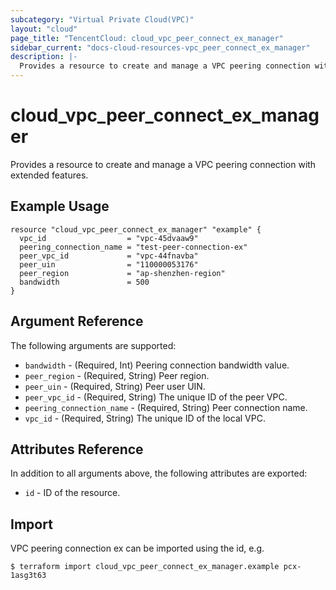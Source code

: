 ```yaml
---
subcategory: "Virtual Private Cloud(VPC)"
layout: "cloud"
page_title: "TencentCloud: cloud_vpc_peer_connect_ex_manager"
sidebar_current: "docs-cloud-resources-vpc_peer_connect_ex_manager"
description: |-
  Provides a resource to create and manage a VPC peering connection with extended features.
---
```


# cloud_vpc_peer_connect_ex_manager

Provides a resource to create and manage a VPC peering connection with extended features.

## Example Usage

```hcl
resource "cloud_vpc_peer_connect_ex_manager" "example" {
  vpc_id                  = "vpc-45dvaaw9"
  peering_connection_name = "test-peer-connection-ex"
  peer_vpc_id             = "vpc-44fnavba"
  peer_uin                = "110000053176"
  peer_region             = "ap-shenzhen-region"
  bandwidth               = 500
}
```

## Argument Reference

The following arguments are supported:

* `bandwidth` - (Required, Int) Peering connection bandwidth value.
* `peer_region` - (Required, String) Peer region.
* `peer_uin` - (Required, String) Peer user UIN.
* `peer_vpc_id` - (Required, String) The unique ID of the peer VPC.
* `peering_connection_name` - (Required, String) Peer connection name.
* `vpc_id` - (Required, String) The unique ID of the local VPC.

## Attributes Reference

In addition to all arguments above, the following attributes are exported:

* `id` - ID of the resource.



## Import

VPC peering connection ex can be imported using the id, e.g.

```
$ terraform import cloud_vpc_peer_connect_ex_manager.example pcx-1asg3t63
```

